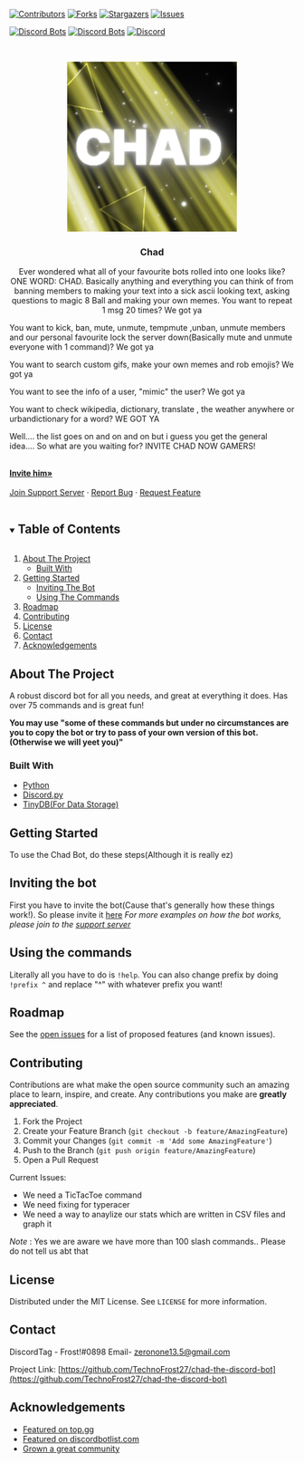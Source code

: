 

[![Contributors][contributors-shield]][contributors-url]
[![Forks][forks-shield]][forks-url]
[![Stargazers][stars-shield]][stars-url]
[![Issues][issues-shield]][issues-url]



[![Discord Bots](https://top.gg/api/widget/servers/864010316424806451.svg)](https://top.gg/bot/864010316424806451)
[![Discord Bots](https://top.gg/api/widget/upvotes/864010316424806451.svg)](https://top.gg/bot/864010316424806451)
[![Discord](https://img.shields.io/discord/869173101131337748?color=%235865F2&logo=discord&logoColor=white)](https://discord.gg/wTsj4DZhyZ) 
<!-- PROJECT LOGO -->
<br />
<p align="center">
  <a href="https://github.com/TechnoFrost27/chad-the-discord-bot">
    <img src="images/static1.png" alt="Logo" width="300" height="300">
  </a>

  <h3 align="center">Chad</h3>

  <p align="center">
Ever wondered what all of your favourite bots rolled into one looks like? ONE WORD: CHAD. Basically anything and everything you can think of from banning members to making your text into a sick ascii looking text, asking questions to magic 8 Ball and making your own memes. You want to repeat 1 msg 20 times? We got ya

You want to kick, ban, mute, unmute, tempmute ,unban, unmute members and our personal favourite lock the server down(Basically mute and unmute everyone with 1 command)? We got ya

You want to search custom gifs, make your own memes and rob emojis? We got ya

You want to see the info of a user, "mimic" the user? We got ya

You want to check wikipedia, dictionary, translate , the weather anywhere or urbandictionary for a word? WE GOT YA

Well.... the list goes on and on and on but i guess you get the general idea.... So what are you waiting for? INVITE CHAD NOW GAMERS!
    
 <br />
    <a href="https://discord.com/api/oauth2/authorize?client_id=864010316424806451&permissions=4227997759&scope=applications.commands%20bot"><strong>Invite him»</strong></a>
    <br />
    <br />
    <a href="https://discord.gg/wTsj4DZhyZ">Join Support Server</a>
    ·
    <a href="https://github.com/TechnoFrost27/chad-the-discord-bot/issues">Report Bug</a>
    ·
    <a href="https://github.com/TechnoFrost27/chad-the-discord-bot/issues">Request Feature</a>
  </p>
</p>



<!-- TABLE OF CONTENTS -->
<details open="open">
  <summary><h2 style="display: inline-block">Table of Contents</h2></summary>
  <ol>
    <li>
      <a href="#about-the-project">About The Project</a>
      <ul>
        <li><a href="#built-with">Built With</a></li>
      </ul>
    </li>
    <li>
      <a href="#getting-started">Getting Started</a>
      <ul>
        <li><a href="#inviting-the-bot">Inviting The Bot</a></li>
        <li><a href="#using-the-commands">Using The Commands</a></li>
      </ul>
    </li>
    <li><a href="#roadmap">Roadmap</a></li>
    <li><a href="#contributing">Contributing</a></li>
    <li><a href="#license">License</a></li>
    <li><a href="#contact">Contact</a></li>
    <li><a href="#acknowledgements">Acknowledgements</a></li>
  </ol>
</details>



<!-- ABOUT THE PROJECT -->
## About The Project


A robust discord bot for all you needs, and great at everything it does. Has over 75 commands and is great fun!

**You may use "some of these commands but under no circumstances are you to copy the bot or try to pass of your own version of this bot. (Otherwise we will yeet you)"**
### Built With

* [Python](https://www.python.org/)
* [Discord.py](https://github.com/Rapptz/discord.py)
* [TinyDB(For Data Storage)](https://pypi.org/project/tinydb/)



<!-- GETTING STARTED -->
## Getting Started

To use the Chad Bot, do these steps(Although it is really ez)


## Inviting the bot


First you have to invite the bot(Cause that's generally how these things work!). So please invite it [here](https://discord.com/api/oauth2/authorize?client_id=864010316424806451&permissions=4227997759&scope=applications.commands%20bot)
_For more examples on how the bot works, please join to the [support server](https://discord.gg/wTsj4DZhyZ)_


## Using the commands


Literally all you have to do is `!help`. You can also change prefix by doing `!prefix ^` and replace "^" with whatever prefix you want!


<!-- ROADMAP -->
## Roadmap

See the [open issues](https://github.com/TechnoFrost27/chad-the-discord-bot/issues) for a list of proposed features (and known issues).



<!-- CONTRIBUTING -->
## Contributing

Contributions are what make the open source community such an amazing place to learn, inspire, and create. Any contributions you make are **greatly appreciated**.

1. Fork the Project
2. Create your Feature Branch (`git checkout -b feature/AmazingFeature`)
3. Commit your Changes (`git commit -m 'Add some AmazingFeature'`)
4. Push to the Branch (`git push origin feature/AmazingFeature`)
5. Open a Pull Request

Current Issues:
<br>

* We need a TicTacToe command
* We need fixing for typeracer
* We need a way to anaylize our stats which are written in CSV files and graph it

*Note* : Yes we are aware we have more than 100 slash commands.. Please do not tell us abt that


<!-- LICENSE -->
## License

Distributed under the MIT License. See `LICENSE` for more information.



<!-- CONTACT -->
## Contact

DiscordTag - Frost!#0898 
Email- zeronone13.5@gmail.com

Project Link: [https://github.com/TechnoFrost27/chad-the-discord-bot](https://github.com/TechnoFrost27/chad-the-discord-bot)



<!-- ACKNOWLEDGEMENTS -->
## Acknowledgements

* [Featured on top.gg](https://top.gg/bot/864010316424806451)
* [Featured on discordbotlist.com](https://discordbotlist.com/)
* [Grown a great community](https://discord.gg/wTsj4DZhyZ)





<!-- MARKDOWN LINKS & IMAGES -->
<!-- https://www.markdownguide.org/basic-syntax/#reference-style-links -->
[contributors-shield]: https://img.shields.io/github/contributors/TechnoFrost27/chad-the-discord-bot?flat-square
[contributors-url]: https://github.com/TechnoFrost27/chad-the-discord-bot/graphs/contributors
[forks-shield]: https://img.shields.io/github/forks/TechnoFrost27/chad-the-discord-bot?flat-square
[forks-url]: https://github.com/TechnoFrost27/chad-the-discord-bot/network/members
[stars-shield]: https://img.shields.io/github/stars/TechnoFrost27/chad-the-discord-bot?flat-square
[stars-url]: https://github.com/TechnoFrost27/chad-the-discord-bot/stargazers
[issues-shield]: https://img.shields.io/github/issues/TechnoFrost27/chad-the-discord-bot?flat-square
[issues-url]: https://github.com/TechnoFrost27/chad-the-discord-bot/issues



